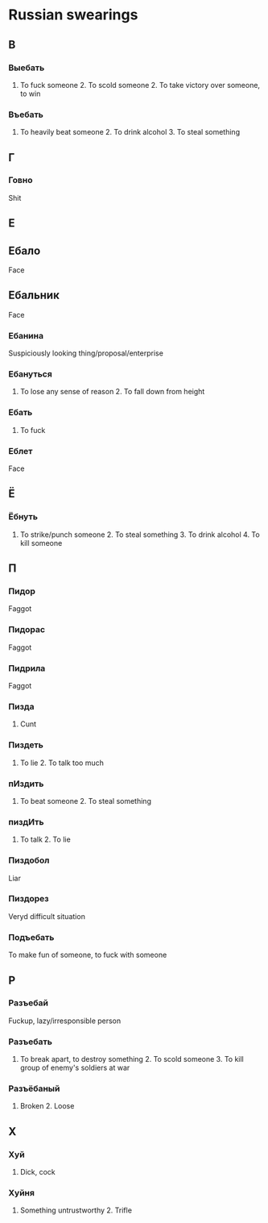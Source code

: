 # Russian swearings

## В

### Выебать

1. To fuck someone 2. To scold someone 2. To take victory over someone, to win

### Въебать

1. To heavily beat someone 2. To drink alcohol 3. To steal something

## Г

### Говно

Shit

## Е

## Ебало

Face

## Ебальник

Face

### Ебанина

Suspiciously looking thing/proposal/enterprise 

### Ебануться

1. To lose any sense of reason 2. To fall down from height

### Ебать

1. To fuck

### Еблет

Face

## Ё

### Ёбнуть

1. To strike/punch someone 2. To steal something 3. To drink alcohol 4. To kill someone  

## П

### Пидор

Faggot

### Пидорас

Faggot


### Пидрила

Faggot

### Пизда

1. Cunt

### Пиздеть

1. To lie 2. To talk too much

### пИздить

1. To beat someone 2. To steal something

### пиздИть

1. To talk 2. To lie

### Пиздобол

Liar

### Пиздорез

Veryd difficult situation

### Подъебать

To make fun of someone, to fuck with someone

## Р

### Разъебай

Fuckup, lazy/irresponsible person

### Разъебать

1. To break apart, to destroy something 2. To scold someone 3. To kill group of enemy's soldiers at war 

### Разъёбаный

1. Broken 2. Loose

## Х


### Хуй

1. Dick, cock

### Хуйня

1. Something untrustworthy 2. Trifle 
